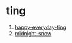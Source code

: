 # ting

1. [happy-everyday-ting](http://xn--b2s111m.xn--6qq986b3xl/happy-everyday-ting/dist/index.html)
2. [midnight-snow](http://xn--b2s111m.xn--6qq986b3xl/midnight-snow/dist/index.html)
